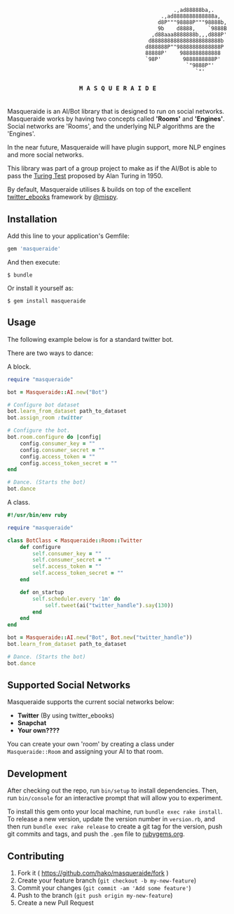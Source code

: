 ```
											         .,ad88888ba,.
											     .,ad8888888888888a,
											    d8P"""98888P"""98888b,
											    9b    d8888,    `9888B
											  ,d88aaa8888888b,,,d888P'
											 d8888888888888888888888b
											d888888P""98888888888888P
											88888P'    9888888888888
											`98P'       9888888888P'
											             `"9888P"'
											                `"'
```

<h3 align="center">
  <code>M A S Q U E R <b>A I</b> D E</code>
  <br><br>
</h3>

Masqueraide is an AI/Bot library that is designed to run on social networks. Masqueraide works by having two concepts called **'Rooms'** and **'Engines'**. Social networks are 'Rooms', and the underlying NLP algorithms are the 'Engines'.

In the near future, Masqueraide will have plugin support, more NLP engines and more social networks.

This library was part of a group project to make as if the AI/Bot is able to pass the [Turing Test](https://en.wikipedia.org/wiki/Turing_test) proposed by Alan Turing in 1950.

By default, Masqueraide utilises & builds on top of the excellent [twitter_ebooks](https://github.com/mispy/twitter_ebooks) framework by [@mispy](http://github.com/mispy).

## Installation

Add this line to your application's Gemfile:

```ruby
gem 'masqueraide'
```

And then execute:

    $ bundle

Or install it yourself as:

    $ gem install masqueraide

## Usage

The following example below is for a standard twitter bot.

There are two ways to dance:

A block.

```ruby
require "masqueraide"

bot = Masqueraide::AI.new("Bot")

# Configure bot dataset
bot.learn_from_dataset path_to_dataset
bot.assign_room :twitter

# Configure the bot.
bot.room.configure do |config|
	config.consumer_key = ""
	config.consumer_secret = "" 
	config.access_token = ""
	config.access_token_secret = ""
end

# Dance. (Starts the bot)
bot.dance
```

A class.

```ruby
#!/usr/bin/env ruby

require "masqueraide"

class BotClass < Masqueraide::Room::Twitter
	def configure
		self.consumer_key = ""
		self.consumer_secret = "" 
		self.access_token = ""
		self.access_token_secret = ""
	end

	def on_startup
		self.scheduler.every '1m' do
			self.tweet(ai("twitter_handle").say(130))
		end
	end
end

bot = Masqueraide::AI.new("Bot", Bot.new("twitter_handle"))
bot.learn_from_dataset path_to_dataset

# Dance. (Starts the bot)
bot.dance
```

## Supported Social Networks

Masqueraide supports the current social networks below:

+ **Twitter** (By using twitter_ebooks)
+ **Snapchat**
+ **Your own????**

You can create your own 'room' by creating a class under `Masqueraide::Room` and assigning your AI to that room.

## Development

After checking out the repo, run `bin/setup` to install dependencies. Then, run `bin/console` for an interactive prompt that will allow you to experiment.

To install this gem onto your local machine, run `bundle exec rake install`. To release a new version, update the version number in `version.rb`, and then run `bundle exec rake release` to create a git tag for the version, push git commits and tags, and push the `.gem` file to [rubygems.org](https://rubygems.org).

## Contributing

1. Fork it ( https://github.com/hako/masqueraide/fork )
2. Create your feature branch (`git checkout -b my-new-feature`)
3. Commit your changes (`git commit -am 'Add some feature'`)
4. Push to the branch (`git push origin my-new-feature`)
5. Create a new Pull Request
